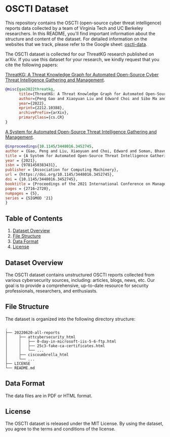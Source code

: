 # OSCTI Dataset


This repository contains the OSCTI (open-source cyber threat intelligence) reports data collected by a team of Virginia Tech and UC Berkeley researchers. In this README, you'll find important information about the structure and content of the dataset. For detailed information on the websites that we track, please refer to the Google sheet: [oscti-data](https://docs.google.com/spreadsheets/d/1HhA0CSSSa8lg_lQzoXNrdvaGVHidLZpdzk6krU5xpvI/edit?usp=sharing).

The OSCTI dataset is collected for our ThreatKG research published on arXiv. If you use this dataset for your research, we kindly request that you cite the following papers: 

[ThreatKG: A Threat Knowledge Graph for Automated Open-Source Cyber Threat Intelligence Gathering and Management](https://arxiv.org/pdf/2212.10388.pdf).

```bibtex
@misc{gao2022threatkg,
      title={ThreatKG: A Threat Knowledge Graph for Automated Open-Source Cyber Threat Intelligence Gathering and Management}, 
      author={Peng Gao and Xiaoyuan Liu and Edward Choi and Sibo Ma and Xinyu Yang and Zhengjie Ji and Zilin Zhang and Dawn Song},
      year={2022},
      eprint={2212.10388},
      archivePrefix={arXiv},
      primaryClass={cs.CR}
}
```

[A System for Automated Open-Source Threat Intelligence Gathering and Management](https://people.cs.vt.edu/penggao/papers/securitykg-sigmod21demo.pdf).

```bibtex
@inproceedings{10.1145/3448016.3452745,
author = {Gao, Peng and Liu, Xiaoyuan and Choi, Edward and Soman, Bhavna and Mishra, Chinmaya and Farris, Kate and Song, Dawn},
title = {A System for Automated Open-Source Threat Intelligence Gathering and Management},
year = {2021},
isbn = {9781450383431},
publisher = {Association for Computing Machinery},
url = {https://doi.org/10.1145/3448016.3452745},
doi = {10.1145/3448016.3452745},
booktitle = {Proceedings of the 2021 International Conference on Management of Data},
pages = {2716–2720},
numpages = {5},
series = {SIGMOD '21}
}
```

## Table of Contents

1. [Dataset Overview](#dataset-overview)
2. [File Structure](#file-structure)
3. [Data Format](#data-format)
4. [License](#license)

## Dataset Overview

The OSCTI dataset contains unstructured OSCTI reports collected from various cybersecurity sources, including: articles, blogs, news, etc. Our goal is to provide a comprehensive, up-to-date resource for security professionals, researchers, and enthusiasts.

## File Structure

The dataset is organized into the following directory structure:

```
.
├── 20220620-all-reports
│     ├── attcybersecurity_html
│     │   ├── 0-day-in-microsoft-iis-5-6-ftp.html
│     │   ├── 25c3-fake-ca-certificates.html
│     │   └── ...
│     ├── ciscoumbrella_html
│     └── ...
├── LICENSE
└── README.md
```

## Data Format

The data files are in PDF or HTML format.

## License

The OSCTI dataset is released under the MIT License. By using the dataset, you agree to the terms and conditions of the license.
